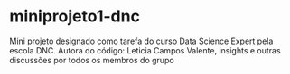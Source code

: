 # miniprojeto1-dnc
Mini projeto designado como tarefa do curso Data Science Expert pela escola DNC. Autora do código: Leticia Campos Valente, insights e outras discussões por todos os membros do grupo
